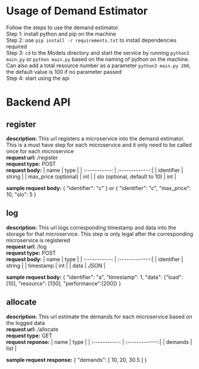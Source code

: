 # Usage of Demand Estimator
Follow the steps to use the demand estimator. \
Step 1: install python and pip on the machine \
Step 2: use `pip install -r requirements.txt` to install dependencies required \
Step 3: `cd` to the Models directory and start the service by running `python3 main.py` or `python main.py` based on the naming of python on the machine. Can also add a total resource number as a parameter `python3 main.py 200`, the default value is 100 if no parameter passed\
Step 4: start using the api

# Backend API
## register
**description:** This url registers a microservice into the demand estimator. This is a must have step for each microservice and it only need to be called once for each microservice \
**request url:** /register \
**request type:** POST \
**request body:**
| name | type |
| :-----------: | :-------------:| 
| identifier       |   string      | 
| max_price (optional)      |   int      | 
| slo (optional, default to 10)       |   int      | 

**sample request body:**
{
    "identifier": "c"
} 
or 
{
    "identifier": "c",
    "max_price": 10,
    "slo": 5
}

## log
**description:** This url logs corresponding timestamp and data into the storage for that microservice. This step is only legal after the corresponding microservice is registered \
**request url:** /log \
**request type:** POST \
**request body:**
| name | type |
| :-----------: | :-------------:| 
| identifier       |   string      | 
| timestamp       |   int      | 
| data       |   JSON      | 

**sample request body:**
{
    "identifier": "a",
    "timestamp": 1,
    "data": {"load": [10], "resource": [130], "performance":[200]}
}

## allocate
**description:** This url estimate the demands for each microservice based on the logged data \
**request url:** /allocate \
**request type:** GET \
**request reponse:**
| name | type |
| :-----------: | :-------------:| 
| demands       |   list      |

**sample request response:**
{
    "demands": [
        10,
        20,
        30.5
    ]
}
